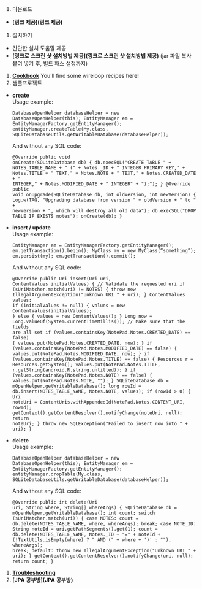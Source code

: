 1. 다운로드
 - **[링크 제공](링크 제공)**
1. 설치하기
 - 간단한 설치 도움말 제공
 - **[링크로 스크린 샷 설치방법 제공](링크로 스크린 샷 설치방법 제공)** (jar 파일 복사 붙여 넣기 후, 빌드 패스 설정까지)
1. **[Cookbook](Cookbook)**
You'll find some wireloop recipes here!
1. 샘플프로젝트
 - **create**
<br> Usage example: <pre><code>DatabaseOpenHelper databaseHelper = new DatabaseOpenHelper(this);
EntityManager em = EntityManagerFactory.getEntityManager();
entityManager.createTable(My.class, SQLiteDatabaseUtils.getWritableDatabase(databaseHelper));
</code></pre>
And without any SQL code: <pre><code>@Override
        public void onCreate(SQLiteDatabase db) {
            db.execSQL("CREATE TABLE " + NOTES_TABLE_NAME + " ("
             	+ Notes._ID + " INTEGER PRIMARY KEY,"
                      + Notes.TITLE + " TEXT,"
                      + Notes.NOTE + " TEXT,"
                      + Notes.CREATED_DATE + " INTEGER,"
                      + Notes.MODIFIED_DATE + " INTEGER"
                      + ");");
        }
@Override
        public void onUpgrade(SQLiteDatabase db, int oldVersion, int newVersion) {
            Log.w(TAG, "Upgrading database from version " + oldVersion + " to "
                    + newVersion + ", which will destroy all old data");
            db.execSQL("DROP TABLE IF EXISTS notes");
            onCreate(db);
        }
</code></pre>
 - **insert / update**
<br> Usage example: <pre><code>EntityManager em = EntityManagerFactory.getEntityManager();
em.getTransaction().begin();
MyClass my = new MyClass(“something”);
em.persist(my);
em.getTransaction().commit();
</code></pre>
And without any SQL code: <pre><code>@Override
    public Uri insert(Uri uri, ContentValues initialValues) {
        // Validate the requested uri
        if (sUriMatcher.match(uri) != NOTES) {
            throw new IllegalArgumentException("Unknown URI " + uri);
        }
        ContentValues values;
        if (initialValues != null) {
            values = new ContentValues(initialValues);
        } else {
            values = new ContentValues();
        }
        Long now = Long.valueOf(System.currentTimeMillis());
        // Make sure that the fields are all set
        if (values.containsKey(NotePad.Notes.CREATED_DATE) == false) {
            values.put(NotePad.Notes.CREATED_DATE, now);
        }
        if (values.containsKey(NotePad.Notes.MODIFIED_DATE) == false) {
            values.put(NotePad.Notes.MODIFIED_DATE, now);
        }
        if (values.containsKey(NotePad.Notes.TITLE) == false) {
            Resources r = Resources.getSystem();
            values.put(NotePad.Notes.TITLE, r.getString(android.R.string.untitled));
        }
        if (values.containsKey(NotePad.Notes.NOTE) == false) {
            values.put(NotePad.Notes.NOTE, "");
        }
        SQLiteDatabase db = mOpenHelper.getWritableDatabase();
        long rowId = db.insert(NOTES_TABLE_NAME, Notes.NOTE, values);
        if (rowId > 0) {
            Uri noteUri = ContentUris.withAppendedId(NotePad.Notes.CONTENT_URI, rowId);
            getContext().getContentResolver().notifyChange(noteUri, null);
            return noteUri;
        }
        throw new SQLException("Failed to insert row into " + uri);
    }
</code></pre>
 - **delete**
<br> Usage example: <pre><code>DatabaseOpenHelper databaseHelper = new DatabaseOpenHelper(this);
EntityManager em = EntityManagerFactory.getEntityManager();
entityManager.dropTable(My.class, SQLiteDatabaseUtils.getWritableDatabase(databaseHelper));
</code></pre>
And without any SQL code: <pre><code>@Override
    public int delete(Uri uri, String where, String[] whereArgs) {
        SQLiteDatabase db = mOpenHelper.getWritableDatabase();
        int count;
        switch (sUriMatcher.match(uri)) {
        case NOTES:
            count = db.delete(NOTES_TABLE_NAME, where, whereArgs);
            break;
        case NOTE_ID:
            String noteId = uri.getPathSegments().get(1);
            count = db.delete(NOTES_TABLE_NAME, Notes._ID + "=" + noteId
                    + (!TextUtils.isEmpty(where) ? " AND (" + where + ')' : ""), whereArgs);
            break;
        default:
            throw new IllegalArgumentException("Unknown URI " + uri);
        }
        getContext().getContentResolver().notifyChange(uri, null);
        return count;
    }
</code></pre>
1. **[Troubleshooting](Troubleshooting)**
1. **[JPA 공부방](JPA 공부방)**
